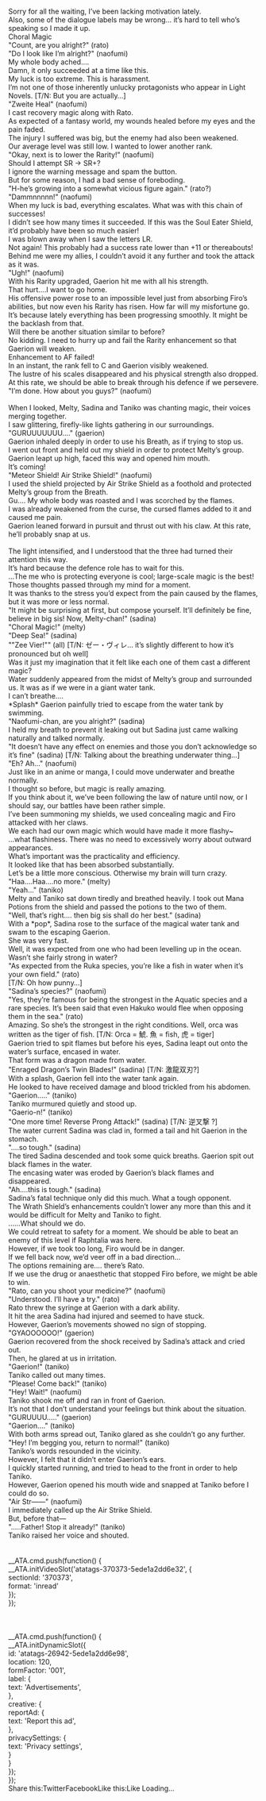 <br/>
Sorry for all the waiting, I’ve been lacking motivation lately.<br/>
Also, some of the dialogue labels may be wrong… it’s hard to tell who’s speaking so I made it up.<br/>
Choral Magic<br/>
"Count, are you alright?" (rato)<br/>
"Do I look like I’m alright?" (naofumi)<br/>
My whole body ached….<br/>
Damn, it only succeeded at a time like this.<br/>
My luck is too extreme. This is harassment.<br/>
I’m not one of those inherently unlucky protagonists who appear in Light Novels. [T/N: But you are actually…]<br/>
"Zweite Heal" (naofumi)<br/>
I cast recovery magic along with Rato.<br/>
As expected of a fantasy world, my wounds healed before my eyes and the pain faded.<br/>
The injury I suffered was big, but the enemy had also been weakened.<br/>
Our average level was still low. I wanted to lower another rank.<br/>
"Okay, next is to lower the Rarity!" (naofumi)<br/>
Should I attempt SR -> SR+?<br/>
I ignore the warning message and spam the button.<br/>
But for some reason, I had a bad sense of foreboding.<br/>
"H-he’s growing into a somewhat vicious figure again." (rato?)<br/>
"Dammnnnnn!" (naofumi)<br/>
When my luck is bad, everything escalates. What was with this chain of successes!<br/>
I didn’t see how many times it succeeded. If this was the Soul Eater Shield, it’d probably have been so much easier!<br/>
I was blown away when I saw the letters LR.<br/>
Not again! This probably had a success rate lower than +11 or thereabouts!<br/>
Behind me were my allies, I couldn’t avoid it any further and took the attack as it was.<br/>
"Ugh!" (naofumi)<br/>
With his Rarity upgraded, Gaerion hit me with all his strength.<br/>
That hurt….I want to go home.<br/>
His offensive power rose to an impossible level just from absorbing Firo’s abilities, but now even his Rarity has risen. How far will my misfortune go.<br/>
It’s because lately everything has been progressing smoothly. It might be the backlash from that.<br/>
Will there be another situation similar to before?<br/>
No kidding. I need to hurry up and fail the Rarity enhancement so that Gaerion will weaken.<br/>
Enhancement to AF failed!<br/>
In an instant, the rank fell to C and Gaerion visibly weakened.<br/>
The lustre of his scales disappeared and his physical strength also dropped. At this rate, we should be able to break through his defence if we persevere.<br/>
"I’m done. How about you guys?" (naofumi)<br/>
<Earth of the Curse, flow of that cursed dragon pulse, for the sake of spitting out the congested blood, let us….><br/>
When I looked, Melty, Sadina and Taniko was chanting magic, their voices merging together.<br/>
I saw glittering, firefly-like lights gathering in our surroundings.<br/>
"GURUUUUUUU…." (gaerion)<br/>
Gaerion inhaled deeply in order to use his Breath, as if trying to stop us.<br/>
I went out front and held out my shield in order to protect Melty’s group.<br/>
Gaerion leapt up high, faced this way and opened him mouth.<br/>
It’s coming!<br/>
"Meteor Shield! Air Strike Shield!" (naofumi)<br/>
I used the shield projected by Air Strike Shield as a foothold and protected Melty’s group from the Breath.<br/>
Gu…. My whole body was roasted and I was scorched by the flames.<br/>
I was already weakened from the curse, the cursed flames added to it and caused me pain.<br/>
Gaerion leaned forward in pursuit and thrust out with his claw. At this rate, he’ll probably snap at us.<br/>
<Oh Dragon Pulse. Please grant our wishes. I, who is worthy of the origin of strength, implore you. I’ve read and understood the truth once again, grant us the power to overcome this evil!><br/>
The light intensified, and I understood that the three had turned their attention this way.<br/>
It’s hard because the defence role has to wait for this.<br/>
…The me who is protecting everyone is cool; large-scale magic is the best!<br/>
Those thoughts passed through my mind for a moment.<br/>
It was thanks to the stress you’d expect from the pain caused by the flames, but it was more or less normal.<br/>
"It might be surprising at first, but compose yourself. It’ll definitely be fine, believe in big sis! Now, Melty-chan!" (sadina)<br/>
"Choral Magic!" (melty)<br/>
"Deep Sea!" (sadina)<br/>
""Zee Vier!"" (all) [T/N: ゼー・ヴィレ… it’s slightly different to how it’s pronounced but oh well]<br/>
Was it just my imagination that it felt like each one of them cast a different magic?<br/>
Water suddenly appeared from the midst of Melty’s group and surrounded us. It was as if we were in a giant water tank.<br/>
I can’t breathe….<br/>
*Splash* Gaerion painfully tried to escape from the water tank by swimming.<br/>
"Naofumi-chan, are you alright?" (sadina)<br/>
I held my breath to prevent it leaking out but Sadina just came walking naturally and talked normally.<br/>
"It doesn’t have any effect on enemies and those you don’t acknowledge so it’s fine" (sadina) [T/N: Talking about the breathing underwater thing…]<br/>
"Eh? Ah…" (naofumi)<br/>
Just like in an anime or manga, I could move underwater and breathe normally.<br/>
I thought so before, but magic is really amazing.<br/>
If you think about it, we’ve been following the law of nature until now, or I should say, our battles have been rather simple.<br/>
I’ve been summoning my shields, we used concealing magic and Firo attacked with her claws.<br/>
We each had our own magic which would have made it more flashy~<br/>
…what flashiness. There was no need to excessively worry about outward appearances.<br/>
What’s important was the practicality and efficiency.<br/>
It looked like that has been absorbed substantially.<br/>
Let’s be a little more conscious. Otherwise my brain will turn crazy.<br/>
"Haa….Haa….no more." (melty)<br/>
"Yeah…" (taniko)<br/>
Melty and Taniko sat down tiredly and breathed heavily. I took out Mana Potions from the shield and passed the potions to the two of them.<br/>
"Well, that’s right…. then big sis shall do her best." (sadina)<br/>
With a *pop*, Sadina rose to the surface of the magical water tank and swam to the escaping Gaerion.<br/>
She was very fast.<br/>
Well, it was expected from one who had been levelling up in the ocean.<br/>
Wasn’t she fairly strong in water?<br/>
"As expected from the Ruka species, you’re like a fish in water when it’s your own field." (rato)<br/>
[T/N: Oh how punny…]<br/>
"Sadina’s species?" (naofumi)<br/>
"Yes, they’re famous for being the strongest in the Aquatic species and a rare species. It’s been said that even Hakuko would flee when opposing them in the sea." (rato)<br/>
Amazing. So she’s the strongest in the right conditions. Well, orca was written as the tiger of fish. [T/N: Orca = 鯱. 魚 = fish, 虎 = tiger]<br/>
Gaerion tried to spit flames but before his eyes, Sadina leapt out onto the water’s surface, encased in water.<br/>
That form was a dragon made from water.<br/>
"Enraged Dragon’s Twin Blades!" (sadina) [T/N: 激龍双刃?]<br/>
With a splash, Gaerion fell into the water tank again.<br/>
He looked to have received damage and blood trickled from his abdomen.<br/>
"Gaerion….." (taniko)<br/>
Taniko murmured quietly and stood up.<br/>
"Gaerio-n!" (taniko)<br/>
"One more time! Reverse Prong Attack!" (sadina) [T/N: 逆叉撃 ?]<br/>
The water current Sadina was clad in, formed a tail and hit Gaerion in the stomach.<br/>
"….so tough." (sadina)<br/>
The tired Sadina descended and took some quick breaths. Gaerion spit out black flames in the water.<br/>
The encasing water was eroded by Gaerion’s black flames and disappeared.<br/>
"Ah….this is tough." (sadina)<br/>
Sadina’s fatal technique only did this much. What a tough opponent.<br/>
The Wrath Shield’s enhancements couldn’t lower any more than this and it would be difficult for Melty and Taniko to fight.<br/>
……What should we do.<br/>
We could retreat to safety for a moment. We should be able to beat an enemy of this level if Raphtalia was here.<br/>
However, if we took too long, Firo would be in danger.<br/>
If we fell back now, we’d veer off in a bad direction…<br/>
The options remaining are…. there’s Rato.<br/>
If we use the drug or anaesthetic that stopped Firo before, we might be able to win.<br/>
"Rato, can you shoot your medicine?" (naofumi)<br/>
"Understood. I’ll have a try." (rato)<br/>
Rato threw the syringe at Gaerion with a dark ability.<br/>
It hit the area Sadina had injured and seemed to have stuck.<br/>
However, Gaerion’s movements showed no sign of stopping.<br/>
"GYAOOOOOO!" (gaerion)<br/>
Gaerion recovered from the shock received by Sadina’s attack and cried out.<br/>
Then, he glared at us in irritation.<br/>
"Gaerion!" (taniko)<br/>
Taniko called out many times.<br/>
"Please! Come back!" (taniko)<br/>
"Hey! Wait!" (naofumi)<br/>
Taniko shook me off and ran in front of Gaerion.<br/>
It’s not that I don’t understand your feelings but think about the situation.<br/>
"GURUUUU….." (gaerion)<br/>
"Gaerion…." (taniko)<br/>
With both arms spread out, Taniko glared as she couldn’t go any further.<br/>
"Hey! I’m begging you, return to normal!" (taniko)<br/>
Taniko’s words resounded in the vicinity.<br/>
However, I felt that it didn’t enter Gaerion’s ears.<br/>
I quickly started running, and tried to head to the front in order to help Taniko.<br/>
However, Gaerion opened his mouth wide and snapped at Taniko before I could do so.<br/>
"Air Str――" (naofumi)<br/>
I immediately called up the Air Strike Shield.<br/>
But, before that―<br/>
"…..Father! Stop it already!" (taniko)<br/>
Taniko raised her voice and shouted.<br/>
<br/>
<br/>
            __ATA.cmd.push(function() {<br/>
                __ATA.initVideoSlot('atatags-370373-5ede1a2dd6e32', {<br/>
                    sectionId: '370373',<br/>
                    format: 'inread'<br/>
                });<br/>
            });<br/>
        <br/>
 <br/>
<br/>
				__ATA.cmd.push(function() {<br/>
					__ATA.initDynamicSlot({<br/>
						id: 'atatags-26942-5ede1a2dd6e98',<br/>
						location: 120,<br/>
						formFactor: '001',<br/>
						label: {<br/>
							text: 'Advertisements',<br/>
						},<br/>
						creative: {<br/>
							reportAd: {<br/>
								text: 'Report this ad',<br/>
							},<br/>
							privacySettings: {<br/>
								text: 'Privacy settings',<br/>
							}<br/>
						}<br/>
					});<br/>
				});<br/>
			Share this:TwitterFacebookLike this:Like Loading... <br/>
